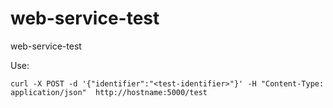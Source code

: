 # web-service-test
web-service-test

Use:
```
curl -X POST -d '{"identifier":"<test-identifier>"}' -H "Content-Type: application/json"  http://hostname:5000/test
```
